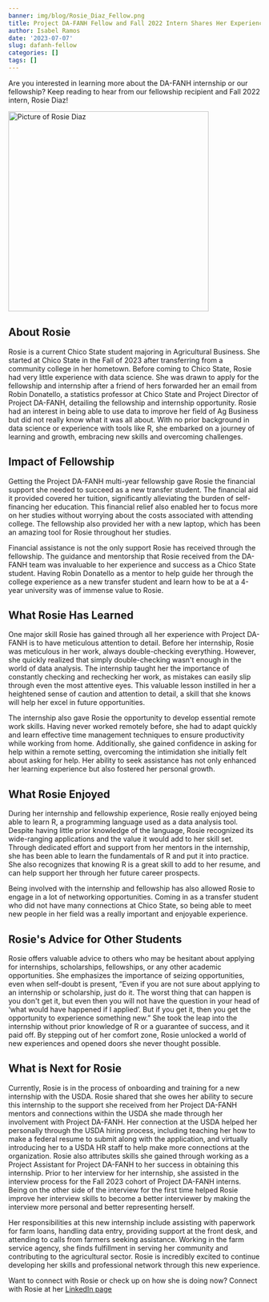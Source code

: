 ```yaml
---
banner: img/blog/Rosie_Diaz_Fellow.png
title: Project DA-FANH Fellow and Fall 2022 Intern Shares Her Experiences
author: Isabel Ramos
date: '2023-07-07'
slug: dafanh-fellow
categories: []
tags: []
---
```


Are you interested in learning more about the DA-FANH internship or our fellowship? Keep reading to hear from our fellowship recipient and Fall 2022 intern, Rosie Diaz!

<img src="/img/blog/Rosie_Diaz_Fellow.png" alt="Picture of Rosie Diaz" width="400" height="400" />

## About Rosie 

Rosie is a current Chico State student majoring in Agricultural Business. She started at Chico State in the Fall of 2023 after transferring from a community college in her hometown. Before coming to Chico State, Rosie had very little experience with data science. She was drawn to apply for the fellowship and internship after a friend of hers forwarded her an email from Robin Donatello, a statistics professor at Chico State and Project Director of Project DA-FANH, detailing the fellowship and internship opportunity. Rosie had an interest in being able to use data to improve her field of Ag Business but did not really know what it was all about. With no prior background in data science or experience with tools like R, she embarked on a journey of learning and growth, embracing new skills and overcoming challenges.

## Impact of Fellowship
Getting the Project DA-FANH multi-year fellowship gave Rosie the financial support she needed to succeed as a new transfer student. The financial aid it provided covered her tuition, significantly alleviating the burden of self-financing her education. This financial relief also enabled her to focus more on her studies without worrying about the costs associated with attending college. The fellowship also provided her with a new laptop, which has been an amazing tool for Rosie throughout her studies. 

Financial assistance is not the only support Rosie has received through the fellowship. The guidance and mentorship that Rosie received from the DA-FANH team was invaluable to her experience and success as a Chico State student. Having Robin Donatello as a mentor to help guide her through the college experience as a new transfer student and learn how to be at a 4-year university  was of immense value to Rosie.

## What Rosie Has Learned
One major skill Rosie has gained through all her experience with Project DA-FANH is to have meticulous attention to detail. Before her internship, Rosie was meticulous in her work, always double-checking everything. However, she quickly realized that simply double-checking wasn't enough in the world of data analysis. The internship taught her the importance of constantly checking and rechecking her work, as mistakes can easily slip through even the most attentive eyes. This valuable lesson instilled in her a heightened sense of caution and attention to detail, a skill that she knows will help her excel in future opportunities.

The internship also gave Rosie the opportunity to develop essential remote work skills. Having never worked remotely before, she had to adapt quickly and learn effective time management techniques to ensure productivity while working from home. Additionally, she gained confidence in asking for help within a remote setting, overcoming the intimidation she initially felt about asking for help. Her ability to seek assistance has not only enhanced her learning experience but also fostered her personal growth.


## What Rosie Enjoyed
During her internship and fellowship experience, Rosie really enjoyed being able to learn R, a programming language used as a data analysis tool. Despite having little prior knowledge of the language, Rosie recognized its wide-ranging applications and the value it would add to her skill set. Through dedicated effort and support from her mentors in the internship, she has been able to learn the fundamentals of R and put it into practice. She also recognizes that knowing R is a great skill to add to her resume, and can help support her through her future career prospects.

Being involved with the internship and fellowship has also allowed Rosie to engage in a lot of networking opportunities. Coming in as a transfer student who did not have many connections at Chico State, so being able to meet new people in her field was a really important and enjoyable experience. 


## Rosie's Advice for Other Students
Rosie offers valuable advice to others who may be hesitant about applying for internships, scholarships, fellowships, or any other academic opportunities. She emphasizes the importance of seizing opportunities, even when self-doubt is present, “Even if you are not sure about applying to an internship or scholarship, just do it. The worst thing that can happen is you don't get it, but even then you will not have the question in your head of ‘what would have happened if I applied’. But if you get it, then you get the opportunity to experience something new.” She took the leap into the internship without prior knowledge of R or a guarantee of success, and it paid off. By stepping out of her comfort zone, Rosie unlocked a world of new experiences and opened doors she never thought possible.

## What is Next for Rosie
Currently, Rosie is in the process of onboarding and training for a new internship with the USDA. Rosie shared that she owes her ability to secure this internship to the support she received from her Project DA-FANH mentors and connections within the USDA she made through her involvement with Project DA-FANH.  Her connection at the USDA helped her personally through the USDA hiring process, including teaching her how to make a federal resume to submit along with the application, and virtually introducing her to a USDA HR staff to help make more connections at the organization. Rosie also attributes skills she gained through working as a Project Assistant for Project DA-FANH to her success in obtaining this internship. Prior to her interview for her internship, she assisted in the interview process for the Fall 2023 cohort of Project DA-FANH interns. Being on the other side of the interview for the first time helped Rosie improve her interview skills to become a better interviewer by making the interview more personal and better representing herself.

Her responsibilities at this new internship include assisting with paperwork for farm loans, handling data entry, providing support at the front desk, and attending to calls from farmers seeking assistance. Working in the farm service agency, she finds fulfillment in serving her community and contributing to the agricultural sector. Rosie is incredibly excited to continue developing her skills and professional network through this new experience.

Want to connect with Rosie or check up on how she is doing now? Connect with Rosie at her [LinkedIn page](https://www.linkedin.com/in/rosie-diaz/) 







